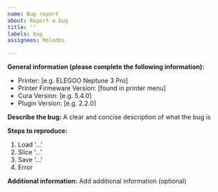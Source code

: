 ```yaml
---
name: Bug report
about: Report a bug
title: ''
labels: bug
assignees: Molodos

---
```


**General information (please complete the following information):**
 - Printer: [e.g. ELEGOO Neptune 3 Pro]
 - Printer Firmeware Version: [found in printer menu]
 - Cura Version: [e.g. 5.4.0]
 - Plugin Version: [e.g. 2.2.0]

**Describe the bug:**
A clear and concise description of what the bug is

**Steps to reproduce:**
1. Load '...'
2. Slice '...'
3. Save '...'
4. Error

**Additional information:**
Add additional information (optional)

